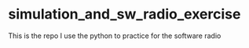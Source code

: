 # simulation_and_sw_radio_exercise
This is the repo I use the python to practice for the software radio
